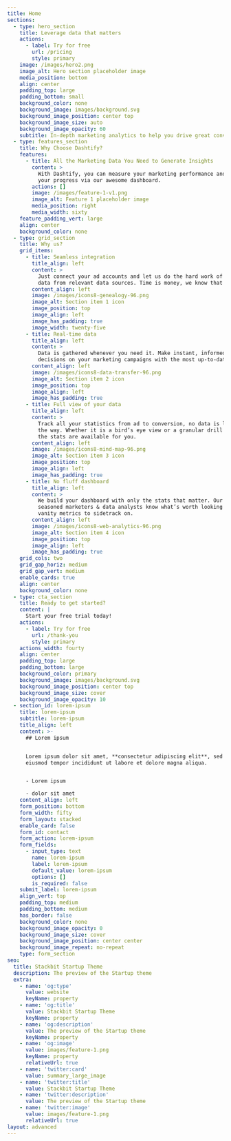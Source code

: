 ```yaml
---
title: Home
sections:
  - type: hero_section
    title: Leverage data that matters
    actions:
      - label: Try for free
        url: /pricing
        style: primary
    image: /images/hero2.png
    image_alt: Hero section placeholder image
    media_position: bottom
    align: center
    padding_top: large
    padding_bottom: small
    background_color: none
    background_image: images/background.svg
    background_image_position: center top
    background_image_size: auto
    background_image_opacity: 60
    subtitle: In-depth marketing analytics to help you drive great conversion rates
  - type: features_section
    title: Why Choose Dashtify?
    features:
      - title: All the Marketing Data You Need to Generate Insights
        content: >
          With Dashtify, you can measure your marketing performance and track
          your progress via our awesome dashboard.
        actions: []
        image: /images/feature-1-v1.png
        image_alt: Feature 1 placeholder image
        media_position: right
        media_width: sixty
    feature_padding_vert: large
    align: center
    background_color: none
  - type: grid_section
    title: Why us?
    grid_items:
      - title: Seamless integration
        title_align: left
        content: >
          Just connect your ad accounts and let us do the hard work of fetching
          data from relevant data sources. Time is money, we know that too.
        content_align: left
        image: /images/icons8-genealogy-96.png
        image_alt: Section item 1 icon
        image_position: top
        image_align: left
        image_has_padding: true
        image_width: twenty-five
      - title: Real-time data
        title_align: left
        content: >
          Data is gathered whenever you need it. Make instant, informed
          decisions on your marketing campaigns with the most up-to-date data.
        content_align: left
        image: /images/icons8-data-transfer-96.png
        image_alt: Section item 2 icon
        image_position: top
        image_align: left
        image_has_padding: true
      - title: Full view of your data
        title_align: left
        content: >
          Track all your statistics from ad to conversion, no data is lost along
          the way. Whether it is a bird’s eye view or a granular drill down, all
          the stats are available for you.
        content_align: left
        image: /images/icons8-mind-map-96.png
        image_alt: Section item 3 icon
        image_position: top
        image_align: left
        image_has_padding: true
      - title: No fluff dashboard
        title_align: left
        content: >
          We build your dashboard with only the stats that matter. Our team of
          seasoned marketers & data analysts know what’s worth looking at, no
          vanity metrics to sidetrack on.
        content_align: left
        image: /images/icons8-web-analytics-96.png
        image_alt: Section item 4 icon
        image_position: top
        image_align: left
        image_has_padding: true
    grid_cols: two
    grid_gap_horiz: medium
    grid_gap_vert: medium
    enable_cards: true
    align: center
    background_color: none
  - type: cta_section
    title: Ready to get started?
    content: |
      Start your free trial today!
    actions:
      - label: Try for free
        url: /thank-you
        style: primary
    actions_width: fourty
    align: center
    padding_top: large
    padding_bottom: large
    background_color: primary
    background_image: images/background.svg
    background_image_position: center top
    background_image_size: cover
    background_image_opacity: 10
  - section_id: lorem-ipsum
    title: lorem-ipsum
    subtitle: lorem-ipsum
    title_align: left
    content: >-
      ## Lorem ipsum


      Lorem ipsum dolor sit amet, **consectetur adipiscing elit**, sed do
      eiusmod tempor incididunt ut labore et dolore magna aliqua.


      - Lorem ipsum

      - dolor sit amet
    content_align: left
    form_position: bottom
    form_width: fifty
    form_layout: stacked
    enable_card: false
    form_id: contact
    form_action: lorem-ipsum
    form_fields:
      - input_type: text
        name: lorem-ipsum
        label: lorem-ipsum
        default_value: lorem-ipsum
        options: []
        is_required: false
    submit_label: lorem-ipsum
    align_vert: top
    padding_top: medium
    padding_bottom: medium
    has_border: false
    background_color: none
    background_image_opacity: 0
    background_image_size: cover
    background_image_position: center center
    background_image_repeat: no-repeat
    type: form_section
seo:
  title: Stackbit Startup Theme
  description: The preview of the Startup theme
  extra:
    - name: 'og:type'
      value: website
      keyName: property
    - name: 'og:title'
      value: Stackbit Startup Theme
      keyName: property
    - name: 'og:description'
      value: The preview of the Startup theme
      keyName: property
    - name: 'og:image'
      value: images/feature-1.png
      keyName: property
      relativeUrl: true
    - name: 'twitter:card'
      value: summary_large_image
    - name: 'twitter:title'
      value: Stackbit Startup Theme
    - name: 'twitter:description'
      value: The preview of the Startup theme
    - name: 'twitter:image'
      value: images/feature-1.png
      relativeUrl: true
layout: advanced
---
```

